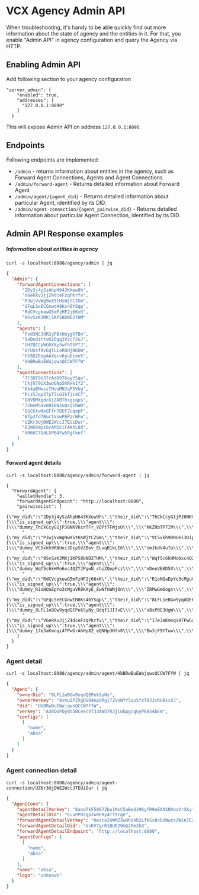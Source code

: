 # VCX Agency Admin API
When troubleshooting, it's handy to be able quickly find out more information about the state of agency and the 
entities in it. For that, you enable "Admin API" in agency configuration and query the Agency via HTTP.

## Enabling Admin API
Add following section to your agency configuration 
```
"server_admin": {
    "enabled": true,
    "addresses": [
      "127.0.0.1:8090"
    ]
  }
```
This will expose Admin API on address `127.0.0.1:8090`.  

## Endpoints

Following endpoints are implemented:

- `/admin` - returns information about entities in the agency, such as Forward Agent Connections, Agents and 
Agent Connections.
- `/admin/forward-agent` - Returns detailed information about Forward Agent
- `/admin/agent/{agent_did}` - Returns detailed information about particular Agent, identified by its DID.
- `/admin/agent-connection/{agent_pairwise_did}` - Returns detailed information about particular Agent Connection, 
identified by its DID.

## Admin API Response examples

##### Information about entities in agency
```shell script
curl -s localhost:8080/agency/admin | jq
```
```json
{
  "Admin": {
    "forwardAgentConnections": [
      "2Dy3j4ySzAhpH643KXew9h",
      "V6eRXvJjjZ4dceFzqPKrfv",
      "PJwjVvWg9wX5tHsWjtCZGm",
      "GFqLSeECGnwtH8Ks46YSqp",
      "RdCVcgkewG5mFzHF2j66xK",
      "9SvSzKJMKj1KPS8bND2THM"
    ],
    "agents": [
      "Fvd3NCJdR2yPBtHoyghTBn",
      "SoDndittvKzDgg3Vzc7JuJ",
      "UHZQCCpWG6XXySwfhTSPTJ",
      "8FUUsfdv6qTLLoR8HjNKDW",
      "Fk5DZEopAAXqcv6yuEiee5",
      "HbBRwBuEWajqwsQCCW7FfW"
    ],
    "agentConnections": [
      "7F3DF8V3TrAdD976oyY5qv",
      "Ckjh79iX3woGNpShRHk1Y2",
      "6k4aBNwssTHswMNJqP5Vbg",
      "PLz5Jqp2TpT5LGJbTji4CT",
      "D8VBMXgdcGjZABT6sgjqps",
      "7ZmnMSav6NiBNsuQcQ1hWH",
      "GGCKtwdeGFfn7DEF7cqopF",
      "6fpJfd7BurtVxwP6PzrWFw",
      "UZKr3UjDWE2WccJ7EUiDur",
      "B2mKkmpi6cAM1EiFAKhLBd",
      "XR6H77GdLXPB4FwSRgtkof"
    ]
  }
}
```

#### Forward agent details
```shell script
curl -s localhost:8080/agency/admin/forward-agent | jq
```

```
{
  "ForwardAgent": {
    "walletHandle": 3,
    "forwardAgentEndpoint": "http://localhost:8080",
    "pairwiseList": [
      "{\"my_did\":\"2Dy3j4ySzAhpH643KXew9h\",\"their_did\":\"ThCkCcyG1jPJ8NKVkcrTFr\",\"metadata\":\"{\\\"is_signed_up\\\":true,\\\"agent\\\":[\\\"dummy_ThCkCcyG1jPJ8NKVkcrTFr_VQPtTFWjsO\\\",\\\"KKZRbTP7IM\\\",\\\"SoDndittvKzDgg3Vzc7JuJ\\\"]}\"}",
      "{\"my_did\":\"PJwjVvWg9wX5tHsWjtCZGm\",\"their_did\":\"VC5xkh9RNUei3DipSVZBov\",\"metadata\":\"{\\\"is_signed_up\\\":true,\\\"agent\\\":[\\\"dummy_VC5xkh9RNUei3DipSVZBov_ELvqB1kLE6\\\",\\\"zmJkdV4uTu\\\",\\\"Fk5DZEopAAXqcv6yuEiee5\\\"]}\"}",
      "{\"my_did\":\"9SvSzKJMKj1KPS8bND2THM\",\"their_did\":\"WqfSc6kHMo6xc4QZYJPgwN\",\"metadata\":\"{\\\"is_signed_up\\\":true,\\\"agent\\\":[\\\"dummy_WqfSc6kHMo6xc4QZYJPgwN_chiZQepFcz\\\",\\\"xDeuVE8D5X\\\",\\\"UHZQCCpWG6XXySwfhTSPTJ\\\"]}\"}",
      "{\"my_did\":\"RdCVcgkewG5mFzHF2j66xK\",\"their_did\":\"R1oNQaEpYo3cMguVR8KAyE\",\"metadata\":\"{\\\"is_signed_up\\\":true,\\\"agent\\\":[\\\"dummy_R1oNQaEpYo3cMguVR8KAyE_EwNfnWNjOn\\\",\\\"ZRMwGm6ogs\\\",\\\"Fvd3NCJdR2yPBtHoyghTBn\\\"]}\"}",
      "{\"my_did\":\"GFqLSeECGnwtH8Ks46YSqp\",\"their_did\":\"8LFL1eBGw9yqdQEPekSyNy\",\"metadata\":\"{\\\"is_signed_up\\\":true,\\\"agent\\\":[\\\"dummy_8LFL1eBGw9yqdQEPekSyNy_Qdqf1JI7vE\\\",\\\"sBsP0E3UgW\\\",\\\"HbBRwBuEWajqwsQCCW7FfW\\\"]}\"}",
      "{\"my_did\":\"V6eRXvJjjZ4dceFzqPKrfv\",\"their_did\":\"17e3aKmnqi4TPwGrAhHp82\",\"metadata\":\"{\\\"is_signed_up\\\":true,\\\"agent\\\":[\\\"dummy_17e3aKmnqi4TPwGrAhHp82_eQNHp3Hfn8\\\",\\\"Bw3jF9YTuw\\\",\\\"8FUUsfdv6qTLLoR8HjNKDW\\\"]}\"}"
    ]
  }
}
```

### Agent detail
```shell script
curl -s localhost:8080/agency/admin/agent/HbBRwBuEWajqwsQCCW7FfW | jq
```
```json
{
  "Agent": {
    "ownerDid": "8LFL1eBGw9yqdQEPekSyNy",
    "ownerVerkey": "4zmu2PZXgDS84npSMgj7ZVsWYY5quSfsT83JcRUBsxXJ",
    "did": "HbBRwBuEWajqwsQCCW7FfW",
    "verkey": "A3RQGPDyBt5BCeecVT33ANb7R3jLwkpgcqGyP6B54bEm",
    "configs": [
      [
        "name",
        "absa"
      ]
    ]
  }
}
```

### Agent connection detail
```shell script
curl -s localhost:8080/agency/admin/agent-connection/UZKr3UjDWE2WccJ7EUiDur | jq
```
```json
{
  "AgentConn": {
    "agentDetailVerkey": "8anoTkF58672bu1MsC5aBedJ9KyfR9oEAASNVozVrXky",
    "agentDetailDid": "EuuPPHzgpJuRERy4TT9rge",
    "forwardAgentDetailVerkey": "Hezce2UWMZ3wUhVkh2LfKSs8nDzWwzs2Win7EzNN3YaR",
    "forwardAgentDetailDid": "VsKV7grR1BUE29mG2Fm2kX",
    "forwardAgentDetailEndpoint": "http://localhost:8080",
    "agentConfigs": [
      [
        "name",
        "absa"
      ]
    ],
    "name": "absa",
    "logo": "unknown"
  }
}
```